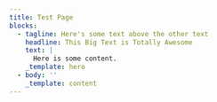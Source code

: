 ```yaml
---
title: Test Page
blocks:
  - tagline: Here's some text above the other text
    headline: This Big Text is Totally Awesome
    text: |
      Here is some content.
    _template: hero
  - body: ''
    _template: content
---
```




